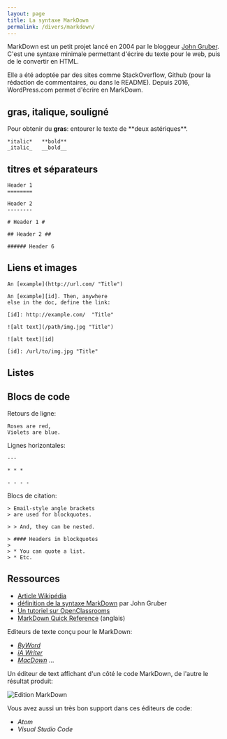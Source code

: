 ```yaml
---
layout: page
title: La syntaxe MarkDown
permalink: /divers/markdown/
---
```


MarkDown est un petit projet lancé en 2004 par le bloggeur [John Gruber](https://fr.wikipedia.org/wiki/John_Gruber). C'est une syntaxe minimale permettant d'écrire du texte pour le web, puis de le convertir en HTML.

Elle a été adoptée par des sites comme StackOverflow, Github (pour la rédaction de commentaires, ou dans le README). Depuis 2016, WordPress.com permet d'écrire en MarkDown.

## gras, italique, souligné

Pour obtenir du **gras**: entourer le texte de \*\*deux astériques\*\*.

    *italic*   **bold**
    _italic_   __bold__

## titres et séparateurs

```
Header 1
========

Header 2
--------

# Header 1 #

## Header 2 ##

###### Header 6
```

## Liens et images

```
An [example](http://url.com/ "Title")

An [example][id]. Then, anywhere
else in the doc, define the link:

[id]: http://example.com/  "Title"

![alt text](/path/img.jpg "Title")

![alt text][id]

[id]: /url/to/img.jpg "Title"
```

## Listes

## Blocs de code

Retours de ligne: 

```
Roses are red,   
Violets are blue.
```

Lignes horizontales: 

```
---

* * *

- - - - 
```

Blocs de citation:

```
> Email-style angle brackets
> are used for blockquotes.

> > And, they can be nested.

> #### Headers in blockquotes
> 
> * You can quote a list.
> * Etc.
```

## Ressources

* [Article Wikipédia](https://fr.wikipedia.org/wiki/Markdown)
* [définition de la syntaxe MarkDown](https://daringfireball.net/projects/markdown/syntax) par John Gruber
* [Un tutoriel sur OpenClassrooms](https://openclassrooms.com/courses/redigez-en-markdown)
* [MarkDown Quick Reference](http://en.support.wordpress.com/markdown-quick-reference/) (anglais)

Editeurs de texte conçu pour le MarkDown: 

* *[ByWord](https://bywordapp.com/)*
* *[iA Writer](https://ia.net/writer/)*
* *[MacDown](https://macdown.uranusjr.com/)* ... 

Un éditeur de text affichant d'un côté le code MarkDown, de l'autre le résultat produit:

![Edition MarkDown](/cours-divers/img/mou-editor.png)

Vous avez aussi un très bon support dans ces éditeurs de code: 

* *Atom*
* *Visual Studio Code*